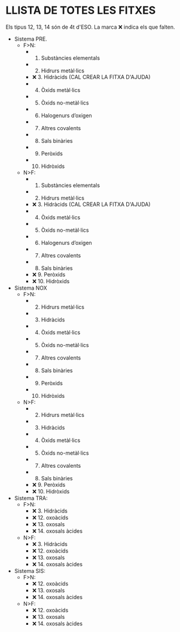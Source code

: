 # LLISTA DE TOTES LES FITXES
Els tipus 12, 13, 14 són de 4t d'ESO.
La marca ❌ indica els que falten.

* Sistema PRE.
    * F>N:
        * 1. Substàncies elementals
        * 2. Hidrurs metàl·lics
        * ❌ 3. Hidràcids (CAL CREAR LA FITXA D'AJUDA)
        * 4. Òxids metàl·lics
        * 5. Òxids no-metàl·lics
        * 6. Halogenurs d’oxigen
        * 7. Altres covalents
        * 8. Sals binàries
        * 9. Peròxids
        * 10. Hidròxids
    * N>F:
        * 1. Substàncies elementals
        * 2. Hidrurs metàl·lics
        * ❌ 3. Hidràcids (CAL CREAR LA FITXA D'AJUDA)
        * 4. Òxids metàl·lics
        * 5. Òxids no-metàl·lics
        * 6. Halogenurs d’oxigen
        * 7. Altres covalents
        * 8. Sals binàries
        * ❌ 9. Peròxids
        * ❌ 10. Hidròxids
* Sistema NOX
    * F>N:
        * 2. Hidrurs metàl·lics
        * 3. Hidràcids
        * 4. Òxids metàl·lics
        * 5. Òxids no-metàl·lics
        * 7. Altres covalents
        * 8. Sals binàries
        * 9. Peròxids
        * 10. Hidròxids
    * N>F:
        * 2. Hidrurs metàl·lics
        * 3. Hidràcids
        * 4. Òxids metàl·lics
        * 5. Òxids no-metàl·lics
        * 7. Altres covalents
        * 8. Sals binàries
        * ❌ 9. Peròxids
        * ❌ 10. Hidròxids
* Sistema TRA:
    * F>N:
        * ❌ 3. Hidràcids
        * ❌ 12. oxoàcids
        * ❌ 13. oxosals
        * ❌ 14. oxosals àcides
    * N>F:
        * ❌ 3. Hidràcids
        * ❌ 12. oxoàcids
        * ❌ 13. oxosals
        * ❌ 14. oxosals àcides
* Sistema SIS:
    * F>N:
        * ❌ 12. oxoàcids
        * ❌ 13. oxosals
        * ❌ 14. oxosals àcides
    * N>F:
        * ❌ 12. oxoàcids
        * ❌ 13. oxosals
        * ❌ 14. oxosals àcides
